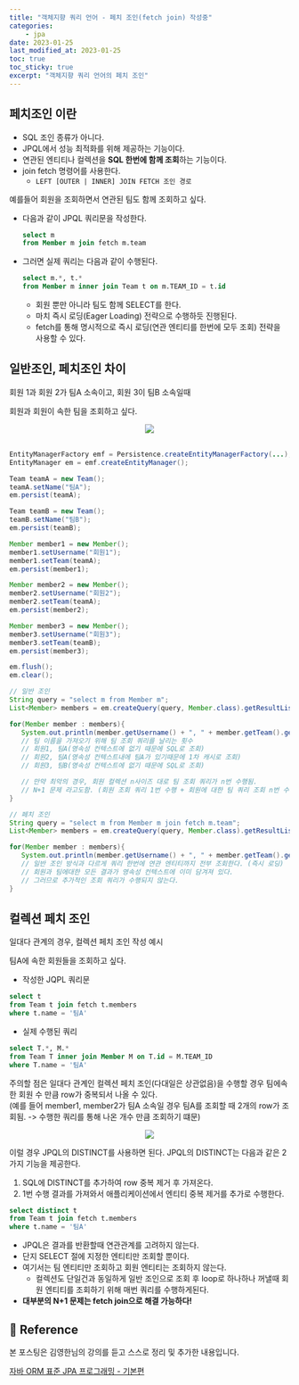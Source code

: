 ```yaml
---
title: "객체지향 쿼리 언어 - 페치 조인(fetch join) 작성중"
categories: 
    - jpa
date: 2023-01-25
last_modified_at: 2023-01-25
toc: true
toc_sticky: true
excerpt: "객체지향 쿼리 언어의 페치 조인"
---
```


## 페치조인 이란
- SQL 조인 종류가 아니다.
- JPQL에서 성능 최적화를 위해 제공하는 기능이다.
- 연관된 엔티티나 컬렉션을 **SQL 한번에 함께 조회**하는 기능이다.
- join fetch 명령어를 사용한다.
  - `LEFT [OUTER | INNER] JOIN FETCH 조인 경로`

예를들어 회원을 조회하면서 연관된 팀도 함께 조회하고 싶다.

- 다음과 같이 JPQL 쿼리문을 작성한다.
  ```sql
  select m 
  from Member m join fetch m.team
  ```

- 그러면 실제 쿼리는 다음과 같이 수행된다.
  ```sql
  select m.*, t.* 
  from Member m inner join Team t on m.TEAM_ID = t.id
  ```
    - 회원 뿐만 아니라 팀도 함께 SELECT를 한다.
    - 마치 즉시 로딩(Eager Loading) 전략으로 수행하듯 진행된다.
    - fetch를 통해 명시적으로 즉시 로딩(연관 엔티티를 한번에 모두 조회) 전략을 사용할 수 있다.

## 일반조인, 페치조인 차이

회원 1과 회원 2가 팀A 소속이고, 회원 3이 팀B 소속일때 

회원과 회원이 속한 팀을 조회하고 싶다.

<center><img src="https://user-images.githubusercontent.com/36228833/214607363-b1f95bf7-5c10-4c34-b032-69b73cbdc0a9.png"></center>
<br/>

```java
EntityManagerFactory emf = Persistence.createEntityManagerFactory(...);
EntityManager em = emf.createEntityManager();

Team teamA = new Team();
teamA.setName("팀A");
em.persist(teamA);

Team teamB = new Team();
teamB.setName("팀B");
em.persist(teamB);

Member member1 = new Member();
member1.setUsername("회원1");
member1.setTeam(teamA);
em.persist(member1);

Member member2 = new Member();
member2.setUsername("회원2");
member2.setTeam(teamA);
em.persist(member2);

Member member3 = new Member();
member3.setUsername("회원3");
member3.setTeam(teamB);
em.persist(member3);

em.flush();
em.clear();

// 일반 조인
String query = "select m from Member m";
List<Member> members = em.createQuery(query, Member.class).getResultList();

for(Member member : members){
   System.out.println(member.getUsername() + ", " + member.getTeam().getName());
   // 팀 이름을 가져오기 위해 팀 조회 쿼리를 날리는 횟수 
   // 회원1, 팀A(영속성 컨텍스트에 없기 때문에 SQL로 조회)
   // 회원2, 팀A(영속성 컨텍스트내에 팀A가 있기때문에 1차 캐시로 조회)
   // 회원3, 팀B(영속성 컨텍스트에 없기 때문에 SQL로 조회)

   // 만약 최악의 경우, 회원 컬렉션 n사이즈 대로 팀 조회 쿼리가 n번 수행됨.
   // N+1 문제 라고도함. (회원 조회 쿼리 1번 수행 + 회원에 대한 팀 쿼리 조회 n번 수행)
}

// 페치 조인
String query = "select m from Member m join fetch m.team";
List<Member> members = em.createQuery(query, Member.class).getResultList();

for(Member member : members){
   System.out.println(member.getUsername() + ", " + member.getTeam().getName());
   // 일반 조인 방식과 다르게 쿼리 한번에 연관 엔티티까지 전부 조회한다. (즉시 로딩)
   // 회원과 팀에대한 모든 결과가 영속성 컨텍스트에 이미 담겨져 있다.
   // 그러므로 추가적인 조회 쿼리가 수행되지 않는다.
}
```

## 컬렉션 페치 조인

일대다 관계의 경우, 컬렉션 페치 조인 작성 예시

팀A에 속한 회원들을 조회하고 싶다.

- 작성한 JQPL 쿼리문
```sql
select t 
from Team t join fetch t.members 
where t.name = '팀A'
```

- 실제 수행된 쿼리
```sql
select T.*, M.* 
from Team T inner join Member M on T.id = M.TEAM_ID 
where T.name = '팀A' 
```

주의할 점은 일대다 관계인 컬렉션 페치 조인(다대일은 상관없음)을 수행할 경우 팀에속한 회원 수 만큼 row가 중복되서 나올 수 있다.<br/>
(예를 들어 member1, member2가 팀A 소속일 경우 팀A를 조회할 때 2개의 row가 조회됨. -> 수행한 쿼리를 통해 나온 개수 만큼 조회하기 떄문)

<center><img src="https://user-images.githubusercontent.com/36228833/214607682-8fae1d69-c16b-4d99-b6d0-a7206a3dba99.png"></center>

이럴 경우 JPQL의 DISTINCT를 사용하면 된다. JPQL의 DISTINCT는 다음과 같은 2가지 기능을 제공한다.
1. SQL에 DISTINCT를 추가하여 row 중복 제거 후 가져온다.
2. 1번 수행 결과를 가져와서 애플리케이션에서 엔티티 중복 제거를 추가로 수행한다.

```sql
select distinct t
from Team t join fetch t.members
where t.name = '팀A'
```

- JPQL은 결과를 반환할때 연관관계를 고려하지 않는다.
- 단지 SELECT 절에 지정한 엔티티만 조회할 뿐이다.
- 여기서는 팀 엔티티만 조회하고 회원 엔티티는 조회하지 않는다.
  - 컬렉션도 단일건과 동일하게 일반 조인으로 조회 후 loop로 하나하나 꺼낼때 회원 엔티티를 조회하기 위해 매번 쿼리를 수행하게된다.
- **대부분의 N+1 문제는 fetch join으로 해결 가능하다!**

## 📣 Reference
본 포스팅은 김영한님의 강의를 듣고 스스로 정리 및 추가한 내용입니다.

[자바 ORM 표준 JPA 프로그래밍 - 기본편](https://www.inflearn.com/course/ORM-JPA-Basic/dashboard)<br/>
